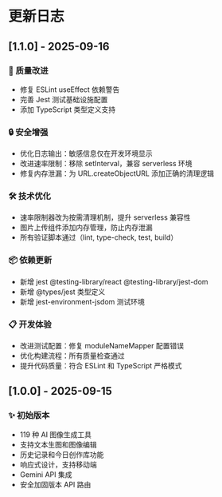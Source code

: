 # 更新日志

## [1.1.0] - 2025-09-16

### 🎯 质量改进
- 修复 ESLint useEffect 依赖警告
- 完善 Jest 测试基础设施配置
- 添加 TypeScript 类型定义支持

### 🔒 安全增强
- 优化日志输出：敏感信息仅在开发环境显示
- 改进速率限制：移除 setInterval，兼容 serverless 环境
- 修复内存泄漏：为 URL.createObjectURL 添加正确的清理逻辑

### 🛠 技术优化
- 速率限制器改为按需清理机制，提升 serverless 兼容性
- 图片上传组件添加内存管理，防止内存泄漏
- 所有验证脚本通过（lint, type-check, test, build）

### 📦 依赖更新
- 新增 jest @testing-library/react @testing-library/jest-dom
- 新增 @types/jest 类型定义
- 新增 jest-environment-jsdom 测试环境

### 📋 开发体验
- 改进测试配置：修复 moduleNameMapper 配置错误
- 优化构建流程：所有质量检查通过
- 提升代码质量：符合 ESLint 和 TypeScript 严格模式

## [1.0.0] - 2025-09-15

### ✨ 初始版本
- 119 种 AI 图像生成工具
- 支持文本生图和图像编辑
- 历史记录和今日创作库功能
- 响应式设计，支持移动端
- Gemini API 集成
- 安全加固版本 API 路由